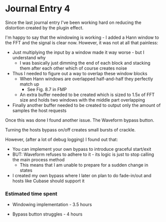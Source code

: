 # Journal Entry 4

Since the last journal entry I've been working hard on reducing the distortion created by the plugin effect.

I'm happy to say that the windowing is working - I added a Hann window to the FFT and the signal is clear now. However, it was not at all that painless:

- Just multiplying the input by a window made it way worse - but I understand why
  - I was basically just dimming the end of each block and stacking them after each other which of course creates noise
- Thus I needed to figure out a way to overlap these window blocks
  - When Hann windows are overlapped half-and-half they perfectly match up
    - See Fig. 8.7 in FMP
  - An extra buffer needed to be created which is sized to 1.5x of FFT size and holds two windows with the middle part overlapping
- Finally another buffer needed to be created to output only the amount of samples the host requests

Once this was done I found another issue. The Waveform bypass button.

Turning the hosts bypass on/off creates small bursts of crackle.

However, (after a lot of debug logging) I found out that:

- You can implement your own bypass to introduce graceful start/exit
- BUT: Waveform refuses to adhere to it - its logic is just to stop calling the main process method
  - This means that I am unable to prepare for a sudden change in states
- I created my own bypass where I later on plan to do fade-in/out and hosts like Cubase should support it

### Estimated time spent

- Windowing implementation - 3.5 hours

- Bypass button struggles - 4 hours
